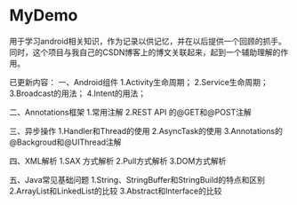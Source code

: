 # MyDemo
用于学习android相关知识，作为记录以供记忆，并在以后提供一个回顾的抓手。同时，这个项目与我自己的CSDN博客上的博文关联起来，起到一个辅助理解的作用。

已更新内容：
一、Android组件
1.Activity生命周期；
2.Service生命周期；
3.Broadcast的用法；
4.Intent的用法；

二、Annotations框架
1.常用注解
2.REST API 的@GET和@POST注解

三、异步操作
1.Handler和Thread的使用
2.AsyncTask的使用
3.Annotations的@Backgroud和@UIThread注解

四、XML解析
1.SAX 方式解析
2.Pull方式解析
3.DOM方式解析

五、Java常见基础问题
1.String、StringBuffer和StringBuild的特点和区别
2.ArrayList和LinkedList的比较
3.Abstract和Interface的比较
